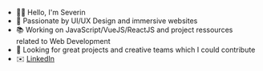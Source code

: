 - 👋🏼 Hello, I'm Severin
- 🎨 Passionate by UI/UX Design and immersive websites
- 📚 Working on JavaScript/VueJS/ReactJS and project ressources related to Web Development
- 🚀 Looking for great projects and creative teams which I could contribute
- ✉️ [LinkedIn](https://www.linkedin.com/in/severinmboukou/)

<!---
daoraCode/daoraCode is a ✨ special ✨ repository because its `README.md` (this file) appears on your GitHub profile.
You can click the Preview link to take a look at your changes.
--->
